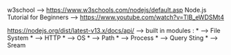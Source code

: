 w3school --> https://www.w3schools.com/nodejs/default.asp
Node.js Tutorial for Beginners --> https://www.youtube.com/watch?v=TlB_eWDSMt4

https://nodejs.org/dist/latest-v13.x/docs/api/ --> built in modules :
    * --> File System 
    * --> HTTP 
    * --> OS
    * --> Path
    * --> Process
    * --> Query Sting
    * --> Sream